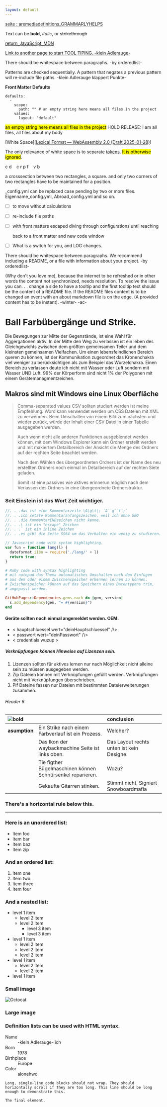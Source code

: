 ```yaml
---
layout: default
---
```


[seite : aremediadefinitions_GRAMMARLYHELPS](./aremediadefinitions_GRAMMARLYHELPS.md)

Text can be **bold**, _italic_, or ~~strikethrough~~

[return_JavaScript_MDN](https://developer.mozilla.org/en-US/docs/Web/JavaScript/Reference/Statements/return)

[Link to another page to start TOOL TIPING. -klein Adlerauge-](./another-page.html)

There should be whitespace between paragraphs. -by orderedlist-

Patterns are checked sequentially.
A pattern that negates a previous pattern will re-include file paths.
-klein Adlerauge klappert Punkte-

**Front Matter Defaults**

```
defaults:
  -
    scope:
      path: "" # an empty string here means all files in the project
    values:
      layout: "default"
```

<mark>an empty string here means all files in the project</mark>
HOLD RELEASE: I am all files, all files about my body

[White Space]([Lexical Format &#8212; WebAssembly 2.0 (Draft 2025-01-28)](https://webassembly.github.io/spec/core/text/lexical.html#white-space))

The only relevance of white space is to separate [tokens](https://webassembly.github.io/spec/core/text/lexical.html#text-token). <mark>It is otherwise ignored</mark>.

c d    c r
p f    v b

a crosssection between two rectangles, a square.
and only two corners of two rectangles have to be maintained for a position.

<div>
_config.yml can be replaced case pending by two or more files.
Eigenname_config.yml, Abroad_config.yml and so on.
</div>

- [ ] to move without calculations

- [ ] re-include file paths

- [ ] with front matters escaped diving through configurations until reaching
  
  back to a front matter and new code window

- [ ] What is a switch for you, and LOG changes.

There should be whitespace between paragraphs. We recommend including a README, or a file with information about your project. -by orderedlist-

(Why don't you love me), because the internet to be refreshed or in other words the
content not synchronized, needs resolution. To resolve the issue you can. . .
change a side to have a tooltip and the first tooltip text should be the content of a
README file. If the README files content is to be changed an event with an about markdown file is on the edge. (A provided content has to be instant). -winter- -ac-

# Ball Farbübergänge und Strike.

Die Bewegungen zur Mitte der Gegenstände,
ist eine Wahl für Aggergationen aktiv. In der Mitte den Weg zu verlassen ist ein leben
des Gleichgewichts zwischen dem größten gemeinsamen Teiler und dem kleinsten
gemeinsamen Vielfachen.
Um einen lebensfeindlichen Bereich queren zu können, ist der Kommunikation zugeordnet das Kronenchakra viel weniger zu berücksichtigen als zum Beispiel das Wurzelchakra.
Einen Bereich zu verlassen deute ich nicht mit Wasser oder Luft sondern mit Wasser UND Luft. 99% der Körperform sind nicht 1% der Polygonen mit einem Gerätemanagmentzeichen.

## Makros sind mit Windows eine Linux Oberfläche

> Comma-separated values CSV sollten studiert werden ist meine Empfehlung.
> Word kann verwendet werden um CSS Dateien mit XML zu verwenden.
> Beim Umschalten von einem Bild zum nächsten und wieder zurück,
> würde der Inhalt einer CSV Datei in einer Tabelle ausgegeben werden.
> 
> Auch wenn nicht alle anderen Funktionen ausgeblendet werden können,
> mit dem Windows Explorer kann ein Ordner erstellt werden und mit makiertem Detailbereich der Ansicht die Menge des Ordners auf der rechten Seite beachtet werden.
> 
> Nach dem Wählen des übergeordneten Ordners ist der Name des neu erstellten Ordners noch einmal im Detailbereich auf der rechten Siete geladen.
> 
> Somit ist eine passives wie aktives erinnerun möglich nach dem Verlassen des Ordners in eine übergeordnete Ordnerstruktur.

### Seit Einstein ist das Wort Zeit wichtiger.

```js
//. . .das ist eine Kommentarzeile \&\g\t\; `&``g``t`;`
//. . .ich setzte Kommentaranfangszeichen, weil ich ohne SEO
//. . .die KommentarENDzeichen nicht kenne.
//. . .\ ist ein "escape" Zeichen
//. . .` ist ein inline Zeichen
//. . .es gibt die Seite SS64 um das Verhalten ein wenig zu studieren.

// Javascript code with syntax highlighting.
var fun = function lang(l) {
  dateformat.i18n = require('./lang/' + l)
  return true;
}
```

```ruby
# Ruby code with syntax highlighting
# mit notepad das Thema automatisches Umschalten nach dem Einfügen
# aus dem oder einem Zwischenspeicher erkennen lernen zu können.
# Zwischenspeicher können auf das Speichern eines Datentypens trim,
# angepasst werden.

GitHubPages::Dependencies.gems.each do |gem, version|
  s.add_dependency(gem, "= #{version}")
end
```

#### Geräte sollten noch einmal angemeldet werden. OEM.

* \< hauptschluessel wert="deinHauptschluessel" \/\\>
* \< passwort wert="deinPasswort" \/\\>
* \< credentials wuzup \>

##### Verknüpfungen können Hinweise auf Lizenzen sein.

1. Lizenzen sollten für aktives lernen nur nach Möglichkeit nicht alleine sein zu müssen ausgegeben werden.
2. Zip Dateien können mit Verknüpfungen gefüllt werden. Verknüpfungen nicht mit Verknüpfungen überschrieben.
3. Pif Dateine fassen nur Dateien mit bestimmten Dateierweiterungen zusammen.

###### Header 6

| ![bold](C:\Users\plane\OneDrive\Desktop\favico.png) |                                                            | conclusion                                |
|:--------------------------------------------------- |:---------------------------------------------------------- |:----------------------------------------- |
| **asumption**                                       | Ein Strike nach einem Farbverlauf ist ein Prozess.         | Welcher?                                  |
|                                                     | Das Ikon der waybackmachine Seite ist links oben.          | Das Layout rechts unten ist kein Designe. |
|                                                     | Tie figther Bügelmaschinen können Schnürsenkel reparieren. | Wozu?                                     |
|                                                     | Gekaufte Gitarren stinken.                                 | Stimmt nicht. Signiert Snowboardmafia     |

### There's a horizontal rule below this.

* * *

### Here is an unordered list:

* Item foo
* Item bar
* Item baz
* Item zip

### And an ordered list:

1. Item one
2. Item two
3. Item three
4. Item four

### And a nested list:

- level 1 item
  - level 2 item
  - level 2 item
    - level 3 item
    - level 3 item
- level 1 item
  - level 2 item
  - level 2 item
  - level 2 item
- level 1 item
  - level 2 item
  - level 2 item
- level 1 item

### Small image

![Octocat](https://github.githubassets.com/images/icons/emoji/octocat.png)

### Large image

### Definition lists can be used with HTML syntax.

<dl>
<dt>Name</dt>
<dd>-klein Adlerauge- ich</dd>
<dt>Born</dt>
<dd>1978</dd>
<dt>Birthplace</dt>
<dd>Europe</dd>
<dt>Color</dt>
<dd>alonehwo</dd>
</dl>

```
Long, single-line code blocks should not wrap. They should horizontally scroll if they are too long. This line should be long enough to demonstrate this.
```

```
The final element.
```
